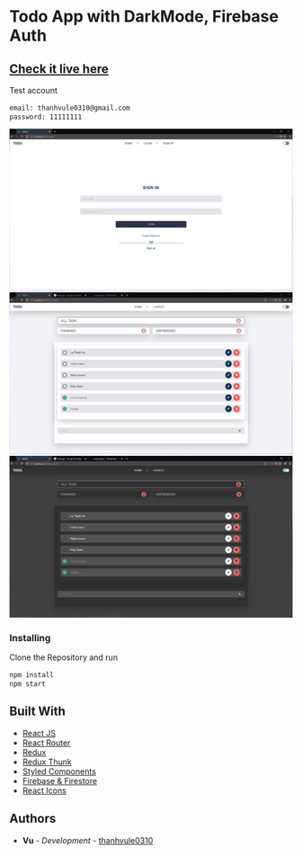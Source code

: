 # Todo App with DarkMode, Firebase Auth

## [Check it live here](http://thanhvule0310.github.io/Todo)

Test account

```
email: thanhvule0310@gmail.com
password: 11111111
```

![Thumbnail](1.png) ![Thumbnail2](2.png) ![Thumbnail3](3.png)

### Installing

Clone the Repository and run

```
npm install
npm start
```

## Built With

- [React JS](https://reactjs.org/)
- [React Router](https://github.com/ReactTraining/react-router)
- [Redux](https://redux.js.org/)
- [Redux Thunk](https://github.com/reduxjs/redux-thunk)
- [Styled Components](https://www.styled-components.com)
- [Firebase & Firestore](https://firebase.google.com)
- [React Icons](https://react-icons.netlify.com/)

## Authors

- **Vu** - _Development_ - [thanhvule0310](https://github.com/thanhvule0310)
